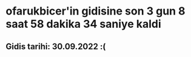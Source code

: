 # ofarukbicer'in gidisine son 3 gun 8 saat 58 dakika 34 saniye kaldi

## Gidis tarihi: 30.09.2022 :(